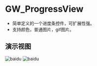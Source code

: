 # GW_ProgressView
  * 简单定义的一个进度条控件，可扩展性强。
  * 支持颜色，普通图片，gif图片。
 
## 演示视图
![baidu](http://www.baidu.com/img/bdlogo.gif "百度logo")
![baidu](http://www.baidu.com/img/bdlogo.gif "百度logo")
